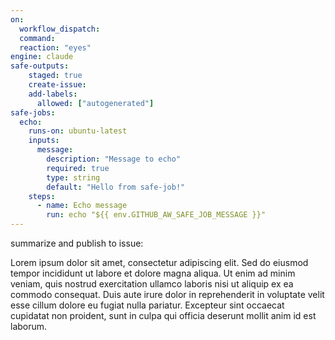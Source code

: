 ```yaml
---
on: 
  workflow_dispatch:
  command:
  reaction: "eyes"
engine: claude
safe-outputs:
    staged: true
    create-issue:
    add-labels:
      allowed: ["autogenerated"]
safe-jobs:
  echo:
    runs-on: ubuntu-latest
    inputs:
      message:
        description: "Message to echo"
        required: true
        type: string
        default: "Hello from safe-job!"
    steps:
      - name: Echo message
        run: echo "${{ env.GITHUB_AW_SAFE_JOB_MESSAGE }}"
---
```

summarize and publish to issue:

Lorem ipsum dolor sit amet, consectetur adipiscing elit. Sed do eiusmod tempor incididunt ut labore et dolore magna aliqua. Ut enim ad minim veniam, quis nostrud exercitation ullamco laboris nisi ut aliquip ex ea commodo consequat. Duis aute irure dolor in reprehenderit in voluptate velit esse cillum dolore eu fugiat nulla pariatur. Excepteur sint occaecat cupidatat non proident, sunt in culpa qui officia deserunt mollit anim id est laborum.
